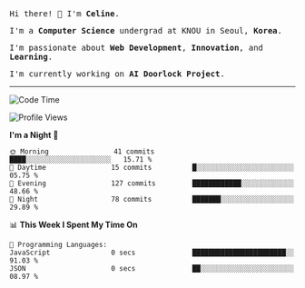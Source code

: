<p><samp>Hi there! 👋 I'm <b>Celine</b>.</samp></p>
<p><samp>I'm a <b>Computer Science</b> undergrad at KNOU in Seoul, <b>Korea</b>.</samp></p>
<p><samp>I'm passionate about <b>Web Development</b>, <b>Innovation</b>, and <b>Learning</b>.</samp></p>
<p><samp>I'm currently working on <b>AI Doorlock Project</b>.</samp></p>
<hr>

<!--START_SECTION:celine-->
![Code Time](http://img.shields.io/badge/Code%20Time-57%20hrs%2027%20mins-blue)

![Profile Views](http://img.shields.io/badge/Profile%20Views-2-blue)

**I'm a Night 🦉** 

```text
🌞 Morning                41 commits          ████░░░░░░░░░░░░░░░░░░░░░   15.71 % 
🌆 Daytime                15 commits          █░░░░░░░░░░░░░░░░░░░░░░░░   05.75 % 
🌃 Evening                127 commits         ████████████░░░░░░░░░░░░░   48.66 % 
🌙 Night                  78 commits          ███████░░░░░░░░░░░░░░░░░░   29.89 % 
```


📊 **This Week I Spent My Time On** 

```text
💬 Programming Languages: 
JavaScript               0 secs              ███████████████████████░░   91.03 % 
JSON                     0 secs              ██░░░░░░░░░░░░░░░░░░░░░░░   08.97 % 
```


<!--END_SECTION:celine-->
